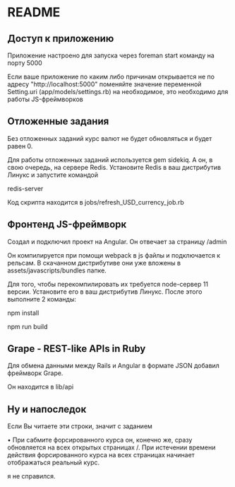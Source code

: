 # README

## Доступ к приложению

Приложение настроено для запуска через foreman start команду на порту 5000  

Если ваше приложение по каким либо причинам открывается 
не по адресу "http://localhost:5000" поменяйте значение переменной 
Setting.uri (app/models/settings.rb) на необходимое, это необходимо для работы JS-фреймворков

## Отложенные задания

Без отложенных заданий курс валют не будет обновляться и будет равен 0.

Для работы отложенных заданий используется gem sidekiq.
А он, в свою очередь, на сервере Redis.
Установите Redis в ваш дистрибутив Линукс и запустите командой

redis-server


Код скрипта находится в jobs/refresh_USD_currency_job.rb

## Фронтенд JS-фреймворк

Создал и подключил проект на Angular. Он отвечает за страницу /admin

Он компилируется при помощи webpack в js файлы и подключается к рельсам. 
В скачанном дистрибутиве они уже вложены в assets/javascripts/bundles папке.

Для того, чтобы перекомпилировать их требуется node-сервер 11 версии. Установите его в ваш дистрибутив Линукс.
После этого выполните 2 команды: 

npm install

npm run build

## Grape - REST-like APIs in Ruby

Для обмена данными между Rails и Angular в формате JSON добавил фреймворк Grape.

Он находится в lib/api

## Ну и напоследок

Если Вы читаете эти строки, значит с заданием

• При сабмите форсированного курса он, конечно же, cразу обновляется на всех
открытых страницах /. При истечении времени действия форсированного
курса на всех страницах начинает отображаться реальный курс. 

я не справился. 